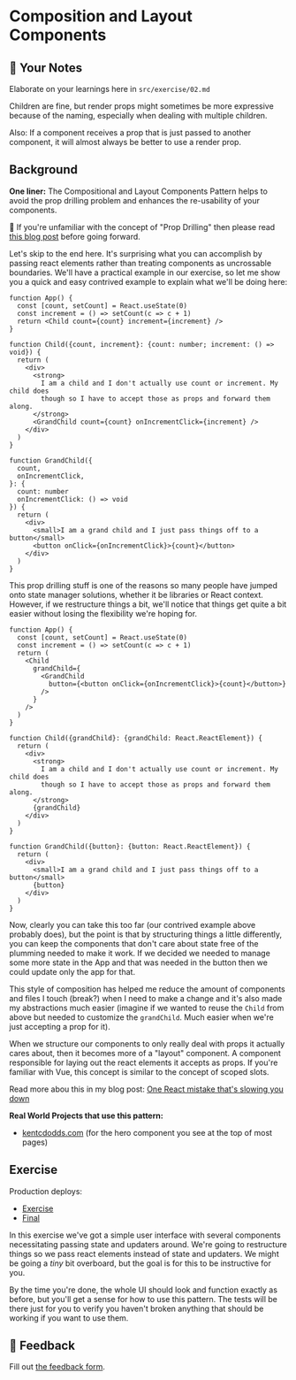 # Composition and Layout Components

## 📝 Your Notes

Elaborate on your learnings here in `src/exercise/02.md`

Children are fine, but render props might sometimes be more expressive because of the naming, especially when dealing with
multiple children.

Also: If a component receives a prop that is just passed to another component, it will almost always be better to use a render prop.

## Background

**One liner:** The Compositional and Layout Components Pattern helps to avoid
the prop drilling problem and enhances the re-usability of your components.

🦉 If you're unfamiliar with the concept of "Prop Drilling" then please read
[this blog post](https://kentcdodds.com/blog/prop-drilling) before going
forward.

Let's skip to the end here. It's surprising what you can accomplish by passing
react elements rather than treating components as uncrossable boundaries. We'll
have a practical example in our exercise, so let me show you a quick and easy
contrived example to explain what we'll be doing here:

```tsx
function App() {
  const [count, setCount] = React.useState(0)
  const increment = () => setCount(c => c + 1)
  return <Child count={count} increment={increment} />
}

function Child({count, increment}: {count: number; increment: () => void}) {
  return (
    <div>
      <strong>
        I am a child and I don't actually use count or increment. My child does
        though so I have to accept those as props and forward them along.
      </strong>
      <GrandChild count={count} onIncrementClick={increment} />
    </div>
  )
}

function GrandChild({
  count,
  onIncrementClick,
}: {
  count: number
  onIncrementClick: () => void
}) {
  return (
    <div>
      <small>I am a grand child and I just pass things off to a button</small>
      <button onClick={onIncrementClick}>{count}</button>
    </div>
  )
}
```

This prop drilling stuff is one of the reasons so many people have jumped onto
state manager solutions, whether it be libraries or React context. However, if
we restructure things a bit, we'll notice that things get quite a bit easier
without losing the flexibility we're hoping for.

```tsx
function App() {
  const [count, setCount] = React.useState(0)
  const increment = () => setCount(c => c + 1)
  return (
    <Child
      grandChild={
        <GrandChild
          button={<button onClick={onIncrementClick}>{count}</button>}
        />
      }
    />
  )
}

function Child({grandChild}: {grandChild: React.ReactElement}) {
  return (
    <div>
      <strong>
        I am a child and I don't actually use count or increment. My child does
        though so I have to accept those as props and forward them along.
      </strong>
      {grandChild}
    </div>
  )
}

function GrandChild({button}: {button: React.ReactElement}) {
  return (
    <div>
      <small>I am a grand child and I just pass things off to a button</small>
      {button}
    </div>
  )
}
```

Now, clearly you can take this too far (our contrived example above probably
does), but the point is that by structuring things a little differently, you can
keep the components that don't care about state free of the plumming needed to
make it work. If we decided we needed to manage some more state in the App and
that was needed in the button then we could update only the app for that.

This style of composition has helped me reduce the amount of components and
files I touch (break?) when I need to make a change and it's also made my
abstractions much easier (imagine if we wanted to reuse the `Child` from above
but needed to customize the `grandChild`. Much easier when we're just accepting
a prop for it).

When we structure our components to only really deal with props it actually
cares about, then it becomes more of a "layout" component. A component
responsible for laying out the react elements it accepts as props. If you're
familiar with Vue, this concept is similar to the concept of scoped slots.

Read more abou this in my blog post:
[One React mistake that's slowing you down](https://epicreact.dev/one-react-mistake-thats-slowing-you-down)

**Real World Projects that use this pattern:**

- [kentcdodds.com](https://kentcdodds.com) (for the hero component you see at
  the top of most pages)

## Exercise

Production deploys:

- [Exercise](http://advanced-react-patterns-next.netlify.app/isolated/exercise/02.tsx)
- [Final](http://advanced-react-patterns-next.netlify.app/isolated/final/02.tsx)

In this exercise we've got a simple user interface with several components
necessitating passing state and updaters around. We're going to restructure
things so we pass react elements instead of state and updaters. We might be
going a _tiny_ bit overboard, but the goal is for this to be instructive for
you.

By the time you're done, the whole UI should look and function exactly as
before, but you'll get a sense for how to use this pattern. The tests will be
there just for you to verify you haven't broken anything that should be working
if you want to use them.

## 🦉 Feedback

Fill out
[the feedback form](https://ws.kcd.im/?ws=Advanced%20React%20Patterns%20%F0%9F%A4%AF&e=02%3A%20Composition%20and%20Layout%20Components&em=johannes.klauss%40spaceteams.de).
